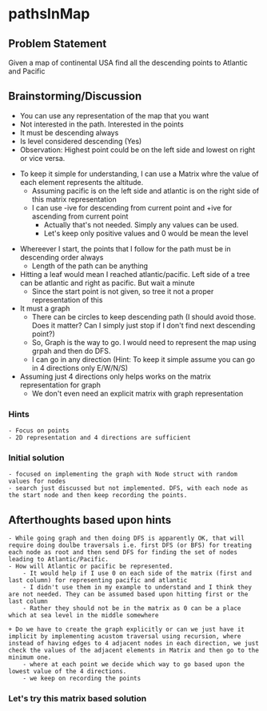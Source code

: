 # pathsInMap

## Problem Statement
Given a map of continental USA find all the descending points to Atlantic and Pacific

## Brainstorming/Discussion
* You can use any representation of the map that you want
* Not interested in the path. Interested in the points
* It must be descending always
* Is level considered descending (Yes)
* Observation: Highest point could be on the left side and lowest on right or vice versa. 

+ To keep it simple for understanding, I can use a Matrix whre the value of each element represents the altitude.
  - Assuming pacific is on the left side and atlantic is on the right side of this matrix representation
  - I can use -ive for descending from current point and +ive for ascending from current point
    - Actually that's not needed. Simply any values can be used. 
    - Let's keep only positive values and 0 would be mean the level
- Whereever I start, the points that I follow for the path must be in descending order always
    - Length of the path can be anything
- Hitting a leaf would mean I reached atlantic/pacific. Left side of a tree can be atlantic and right as pacific. But wait a minute
    - Since the start point is not given, so tree it not a proper representation of this
- It must a graph
    - There can be circles to keep descending path (I should avoid those. Does it matter? Can I simply just stop if I don't find next descending point?)
    - So, Graph is the way to go. I would need to represent the map using grpah and then do DFS.
    - I can go in any direction (Hint: To keep it simple assume you can go in 4 directions only E/W/N/S)
- Assuming just 4 directions only helps works on the matrix representation for graph
    - We don't even need an explicit matrix with graph representation

### Hints
    - Focus on points
    - 2D representation and 4 directions are sufficient

### Initial solution
    - focused on implementing the graph with Node struct with random values for nodes
    - search just discussed but not implemented. DFS, with each node as the start node and then keep recording the points.

## Afterthoughts based upon hints
    - While going graph and then doing DFS is apparently OK, that will require doing doulbe traversals i.e. first DFS (or BFS) for treating each node as root and then send DFS for finding the set of nodes leading to Atlantic/Pacific.
    - How will Atlantic or pacific be represented.
        - It would help if I use 0 on each side of the matrix (first and last column) for representing pacific and atlantic
        - I didn't use them in my example to understand and I think they are not needed. They can be assumed based upon hitting first or the last column
        - Rather they should not be in the matrix as 0 can be a place which at sea level in the middle somewhere

    + Do we have to create the graph explicitly or can we just have it implicit by implementing acustom traversal using recursion, where instead of having edges to 4 adjacent nodes in each direction, we just check the values of the adjacent elements in Matrix and then go to the minimum one.
        - where at each point we decide which way to go based upon the lowest value of the 4 directions.
        - we keep on recording the points

### Let's try this matrix based solution
